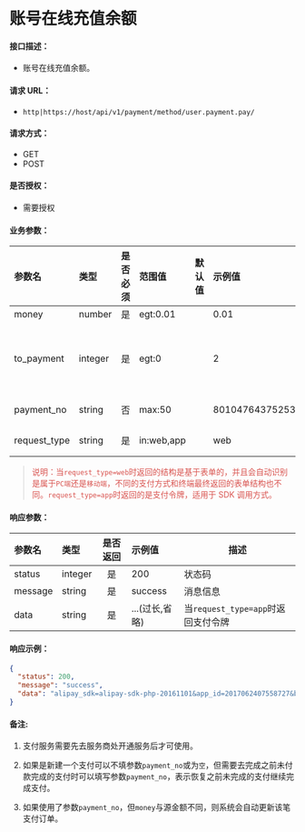 # 账号在线充值余额

#### 接口描述：
- 账号在线充值余额。

#### 请求 URL：
- `http|https://host/api/v1/payment/method/user.payment.pay/`

#### 请求方式：
- GET
- POST

#### 是否授权：
- 需要授权

#### 业务参数：
|参数名|类型|是否必须|范围值|默认值|示例值|描述|
|:----|:---|:---:|:-----|:-----|:-----|-----|
|money |number |是 |egt:0.01 | |0.01 |金额 |
|to_payment |integer |是 |egt:0 | |2 |支付方式，详见[「Code常量」](/api/client/payment/payment/z_documents.md#code常量-支付方式 "「Code常量」") |
|payment_no |string |否 |max:50 | |801047643752535 |交易流水号 |
|request_type |string |是 |in:web,app | |web |请求来源 |

> <span style="color:#d9534f">说明：当`request_type=web`时返回的结构是基于表单的，并且会自动识别是属于`PC端`还是`移动端`，不同的支付方式和终端最终返回的表单结构也不同。`request_type=app`时返回的是支付令牌，适用于 SDK 调用方式。</span>

#### 响应参数：
|参数名|类型|是否返回|示例值|描述|
|:-----|:-----|:---:|:-----|-----|
|status |integer |是 |200 |状态码 |
|message |string |是 |success |消息信息 |
|data |string |是 |...(过长,省略) |当`request_type=app`时返回支付令牌 |

#### 响应示例：
```json
{
  "status": 200,
  "message": "success",
  "data": "alipay_sdk=alipay-sdk-php-20161101&app_id=2017062407558727&biz_content=%7B%22product_code%22%3A%22QUICK_MSECURITY_PAY%22%2C%22body%22%3A%22%22%2C%22subject%22%3A%22%E8%B4%A6%E5%8F%B7%E5%85%85%E5%80%BC%22%2C%22total_amount%22%3A0.01%2C%22out_trade_no%22%3A%22ZF_I6049447479650480001%22%7D&charset=UTF-8&format=json&method=alipay.trade.app.pay&notify_url=http%3A%2F%2Fcareyshop.oruei.com%2Fapi%2Fv1%2Fpayment%2Fmethod%2Fput.payment.data%2Fto_payment%2F2%2Ftype%2Fnotify.html&sign_type=RSA2&timestamp=2018-06-04+14%3A41%3A14&version=1.0&sign=H7gLlu6KJofEisd7hkoQz%2F7lsQt%2BtT5E6g6AfrjzYoRN4%2B%2BqXQkERH2Usr6nY6JOywcCeSvrqhGNaqu8hKYiuYAg%2FFju2ZOhacpSqzZ8QKGal76FM9ShJBbgbQZ1VBfAue2mrGQph2TQMQ6gokQZQFG%2FTsu%2FCQgWWpg8y5T6ssvLQUPgqpLtjwJKRYnZSgSbgz%2FcAFa1985EeCNvC2n2pWTmOgld%2BJ3y2MplP5AMwgKpDnNaPRxBjU8sFCcBzAKthOwNjaw1A7B%2BRpqKGvRBqLOhOoo2kfZn%2BLIMqqA29dgeffymK1m%2BMn6nX6DeQ1jRPi5Gi9Ci5aZMshuKTVdCYQ%3D%3D"
}
```

#### 备注:
1. 支付服务需要先去服务商处开通服务后才可使用。

2. 如果是新建一个支付可以不填参数`payment_no`或为`空`，但需要去完成之前未付款完成的支付时可以填写参数`payment_no`，表示恢复之前未完成的支付继续完成支付。

3. 如果使用了参数`payment_no`，但`money`与源金额不同，则系统会自动更新该笔支付订单。

